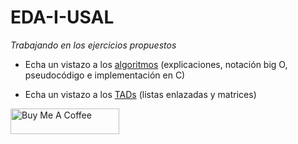 # EDA-I-USAL

_Trabajando en los ejercicios propuestos_

- Echa un vistazo a los [algoritmos](https://github.com/Andresblz/EDA-I-USAL/blob/main/todosAlgoritmos.md) (explicaciones, notación big O, pseudocódigo e implementación en C)

- Echa un vistazo a los [TADs](https://github.com/Andresblz/EDA-I-USAL/tree/main/TADs) (listas enlazadas y matrices)


<a href="https://www.buymeacoffee.com/andresblz" target="_blank"><img src="https://cdn.buymeacoffee.com/buttons/default-blue.png" alt="Buy Me A Coffee" height="41" width="174"></a>
